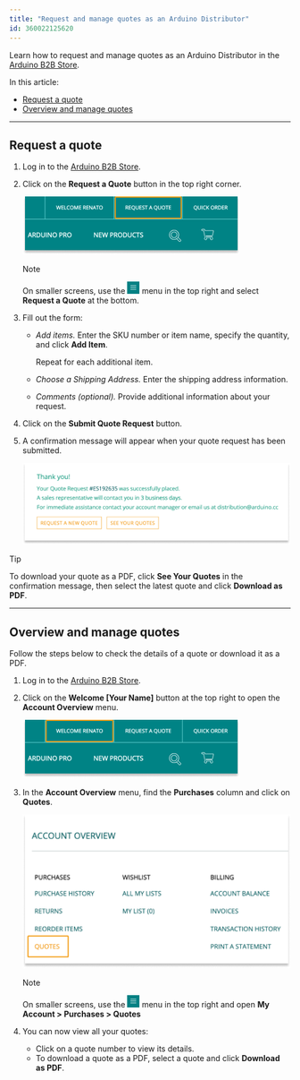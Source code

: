```yaml
---
title: "Request and manage quotes as an Arduino Distributor"
id: 360022125620
---
```


Learn how to request and manage quotes as an Arduino Distributor in the [Arduino B2B Store](https://distribution.arduino.cc/).

In this article:

* [Request a quote](#request)
* [Overview and manage quotes](#overview)

---

<a id="request"></a>

## Request a quote

1. Log in to the [Arduino B2B Store](https://distribution.arduino.cc/).

2. Click on the **Request a Quote** button in the top right corner.

   ![Arduino B2B Store navigation menu highlighting the 'Request a Quote' button, alongside the 'Welcome [User Name]' and 'Quick Order' buttons](img/Distributors_Request_a_quote_button.png)

   > [!NOTE]
   > On smaller screens, use the ![Hamburger menu icon](img/Hamburger_menu.png) menu in the top right and select **Request a Quote** at the bottom.

3. Fill out the form:

   * _Add items._ Enter the SKU number or item name, specify the quantity, and click **Add Item**.

     Repeat for each additional item.

   * _Choose a Shipping Address._ Enter the shipping address information.

   * _Comments (optional)._ Provide additional information about your request.

4. Click on the **Submit Quote Request** button.

5. A confirmation message will appear when your quote request has been submitted.

   ![Confirmation message for a successfully placed quote request, showing quote ID, expected contact timeline, and buttons for 'Request a New Quote' or 'See Your Quotes'](img/Distributors_confirmation_message.png)

> [!TIP]
> To download your quote as a PDF, click **See Your Quotes** in the confirmation message, then select the latest quote and click **Download as PDF**.

---

<a id="overview"></a>

## Overview and manage quotes

Follow the steps below to check the details of a quote or download it as a PDF.

1. Log in to the [Arduino B2B Store](https://distribution.arduino.cc/).

2. Click on the **Welcome [Your Name]** button at the top right to open the **Account Overview** menu.

   ![Arduino B2B Store navigation menu highlighting the 'Welcome [User Name]' button, alongside the 'Request a Quote' and 'Quick Order' buttons](img/Distributors_Welcome_username.png)

3. In the **Account Overview** menu, find the **Purchases** column and click on **Quotes**.

   ![Account Overview page highlighting the 'Quotes' option under the Purchases column](img/Distributors_Account_overview.png)

   > [!NOTE]
   > On smaller screens, use the ![Hamburger menu icon](img/Hamburger_menu.png) menu in the top right and open **My Account > Purchases > Quotes**

4. You can now view all your quotes:

   * Click on a quote number to view its details.
   * To download a quote as a PDF, select a quote and click **Download as PDF**.
